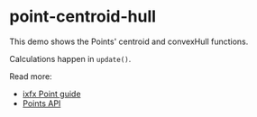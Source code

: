 # point-centroid-hull

This demo shows the Points' centroid and convexHull functions.

Calculations happen in `update()`.

Read more:
* [ixfx Point guide](https://ixfx.fun/geometry/shapes/point/)
* [Points API](https://api.ixfx.fun/modules/Geometry.Points)